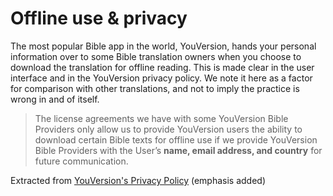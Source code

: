 
# Offline use & privacy

The most popular Bible app in the world, YouVersion, hands your personal information over to some Bible translation owners when you choose to download the translation for offline reading. This is made clear in the user interface and in the YouVersion privacy policy. We note it here as a factor for comparison with other translations, and not to imply the practice is wrong in and of itself.

> The license agreements we have with some YouVersion Bible Providers only allow us to provide YouVersion users the ability to download certain Bible texts for offline use if we provide YouVersion Bible Providers with the User’s __name, email address, and country__ for future communication.

Extracted from [YouVersion's Privacy Policy](https://www.bible.com/en-GB/privacy#section6) (emphasis added)

<VPButton href='/resources/bibles/' text="Return to Bibles" theme='alt'></VPButton>
